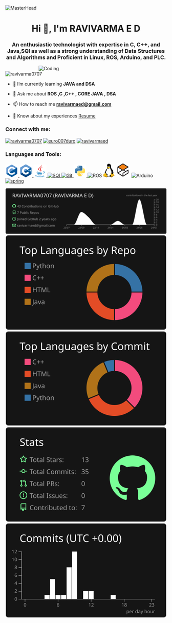 ![MasterHead](https://cdn.acodez.in/wp-content/uploads/2019/09/Microsoft-Robotics-Developer-Studio.jpg)
<h1 align="center">Hi 👋, I'm RAVIVARMA E D</h1>
<h3 align="center">An enthusiastic technologist with expertise in C, C++, and Java,SQl as well as a strong understanding of Data Structures and Algorithms and Proficient in Linux, ROS, Arduino, and PLC.</h3>
<img align="right" alt="Coding" width="400" src="https://camo.githubusercontent.com/7de37139d0b4c1ce40865e799b446c0e963a3dd8fb68d239707237c40604fa3d/68747470733a2f2f63646e2e6472696262626c652e636f6d2f75736572732f3733303730332f73637265656e73686f74732f363538313234332f6176656e746f2e676966">
<p align="left"> <img src="https://komarev.com/ghpvc/?username=ravivarma0707&label=Profile%20views&color=0e75b6&style=flat" alt="ravivarma0707" /> </p>

- 🌱 I’m currently learning **JAVA and DSA**

- 💬 Ask me about **ROS ,C ,C++ , CORE JAVA , DSA**

- 📫 How to reach me **ravivarmaed@gmail.com**

- 📄 Know about my experiences <a href="https://www.canva.com/design/DAFiw2VvEmI/pi3pNpZKAdTecTlayZNsLw/view?utm_content=DAFiw2VvEmI&utm_campaign=designshare&utm_medium=link&utm_source=editor">Resume</a>


<h3 align="left">Connect with me:</h3>
<p align="left">
<a href="https://linkedin.com/in/ravivarma0707" target="blank"><img align="center" src="https://raw.githubusercontent.com/rahuldkjain/github-profile-readme-generator/master/src/images/icons/Social/linked-in-alt.svg" alt="ravivarma0707" height="30" width="40" /></a>
<a href="https://instagram.com/euro007duro" target="blank"><img align="center" src="https://raw.githubusercontent.com/rahuldkjain/github-profile-readme-generator/master/src/images/icons/Social/instagram.svg" alt="euro007duro" height="30" width="40" /></a>
<a href="https://www.leetcode.com/ravivarmaed" target="blank"><img align="center" src="https://raw.githubusercontent.com/rahuldkjain/github-profile-readme-generator/master/src/images/icons/Social/leet-code.svg" alt="ravivarmaed" height="30" width="40" /></a>
</p>

<h3 align="left">Languages and Tools:</h3>
<p align="left"> <a <a href="https://www.cprogramming.com/" target="_blank" rel="noreferrer"> 
<img src="https://raw.githubusercontent.com/devicons/devicon/master/icons/c/c-original.svg" alt="c" width="40" height="40"/> </a> <a href="https://www.w3schools.com/cpp/" target="_blank" rel="noreferrer"> <img src="https://raw.githubusercontent.com/devicons/devicon/master/icons/cplusplus/cplusplus-original.svg" alt="cplusplus" width="40" height="40"/> </a> <a href="https://www.java.com" target="_blank" rel="noreferrer"> <img src="https://raw.githubusercontent.com/devicons/devicon/master/icons/java/java-original.svg" alt="java" width="40" height="40"/> 
  <img  alt="SQl" width="55px" src="https://1000logos.net/wp-content/uploads/2020/08/MySQL-Logo.png" />
    <img  alt="Git" width="45px" src="https://upload.wikimedia.org/wikipedia/commons/thumb/3/3f/Git_icon.svg/2048px-Git_icon.svg.png" />
</a> <a href="https://www.python.org" target="_blank" rel="noreferrer">
  <img src="https://raw.githubusercontent.com/devicons/devicon/master/icons/python/python-original.svg" alt="python" width="40" height="40"/> </a>
  <img alt="ROS" width="50px" src="https://www.theconstruct.ai/wp-content/uploads/2015/10/rosLarge.png" /> 
  <img alt="Linux" width="35px" src="https://github.com/Yasvanth-S/Yasvanth-S/blob/master/assets/linux.png" /> 
  <img  alt="GAZEBO" width="45px" src="https://github.com/Yasvanth-S/Yasvanth-S/blob/master/assets/gazebo.svg" /> 
  <img  alt="Arduino" width="45px" src="https://i.pngimg.me/thumb/f/720/m2i8Z5A0m2Z5d3H7.jpg" /> 
  <a href="https://spring.io/" target="_blank" rel="noreferrer"> <img src="https://www.vectorlogo.zone/logos/springio/springio-icon.svg" alt="spring" width="40" height="40"/> </a>
  
</p>





[![](https://raw.githubusercontent.com/RAVIVARMA0707/RAVIVARMA0707/master/profile-summary-card-output/dark/0-profile-details.svg)](https://github.com/vn7n24fzkq/github-profile-summary-cards)
[![](https://raw.githubusercontent.com/RAVIVARMA0707/RAVIVARMA0707/master/profile-summary-card-output/dark/1-repos-per-language.svg)](https://github.com/vn7n24fzkq/github-profile-summary-cards) [![](https://raw.githubusercontent.com/RAVIVARMA0707/RAVIVARMA0707/master/profile-summary-card-output/dark/2-most-commit-language.svg)](https://github.com/vn7n24fzkq/github-profile-summary-cards)
[![](https://raw.githubusercontent.com/RAVIVARMA0707/RAVIVARMA0707/master/profile-summary-card-output/dark/3-stats.svg)](https://github.com/vn7n24fzkq/github-profile-summary-cards) [![](https://raw.githubusercontent.com/RAVIVARMA0707/RAVIVARMA0707/master/profile-summary-card-output/dark/4-productive-time.svg)](https://github.com/vn7n24fzkq/github-profile-summary-cards)

